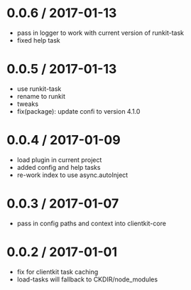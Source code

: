 
0.0.6 / 2017-01-13
==================

  * pass in logger to work with current version of runkit-task
  * fixed help task

0.0.5 / 2017-01-13
==================

  * use runkit-task
  * rename to runkit
  * tweaks
  * fix(package): update confi to version 4.1.0

0.0.4 / 2017-01-09
==================

  * load plugin in current project
  * added config and help tasks
  * re-work index to use async.autoInject

0.0.3 / 2017-01-07
==================

  * pass in config paths and context into clientkit-core

0.0.2 / 2017-01-01
==================

  * fix for clientkit task caching
  * load-tasks will fallback to CKDIR/node_modules
